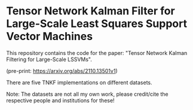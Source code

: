 # Tensor Network Kalman Filter for Large-Scale Least Squares Support Vector Machines 

This repository contains the code for the paper: "Tensor Network Kalman Filtering for Large-Scale LSSVMs".

(pre-print: https://arxiv.org/abs/2110.13501v1)

There are five TNKF implementations on different datasets. 

Note: The datasets are not all my own work, please credit/cite the respective people and institutions for these!



